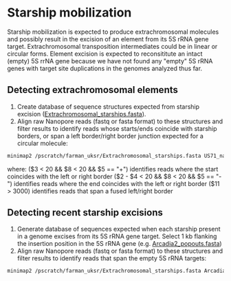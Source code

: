 # Starship mobilization
Starship mobilization is expected to produce extrachromosomal molecules and possibly result in the excision of an element from its 5S rRNA gene target. Extrachromosomal transposition intermediates could be in linear or circular forms. Element excision is expected to reconsititute an intact (empty) 5S rrNA gene because we have not found any "empty" 5S rRNA genes with target site duplications in the genomes analyzed thus far.

## Detecting extrachromosomal elements
1. Create database of sequence structures expected from starship excision ([Extrachromosomal_starships.fasta](/data/Extrachromosomal_starships.fasta)).
2. Align raw Nanopore reads (fastq or fasta format) to these structures and filter results to identify reads whose starts/ends coincide with starship borders, or span a left border/right border junction expected for a circular molecule:
```bash
minimap2 /pscratch/farman_uksr/Extrachromosomal_starships.fasta US71_nanopore.fastq.gz | awk '($3 < 20 && $8 < 20 && $5 == "+") || ($2 - $4 <20 && $8<20 && $5 == "-") || ($11 > 3000)'
```
where:
($3 < 20 && $8 < 20 && $5 == "+") identifies reads where the start coincides with the left or right border
($2 - $4 < 20 && $8 < 20 && $5 == "-") identifies reads where the end coincides with the left or right border
($11 > 3000) identifies reads that span a fused left/right border

## Detecting recent starship excisions
1. Generate database of sequences expected when each starship present in a genome excises from its 5S rRNA gene target. Select 1 kb flanking the insertion position in the 5S rRNA gene (e.g. [Arcadia2_popouts.fasta](/data/Arcadia2_popouts.fasta))
2. Align raw Nanopore reads (fastq or fasta format) to these structures and filter results to identify reads that span the empty 5S rRNA targets:
```bash
minimap2 /pscratch/farman_uksr/Extrachromosomal_starships.fasta Arcadia2_nanopore.fastq.gz | awk '$11 > 1500'
```
